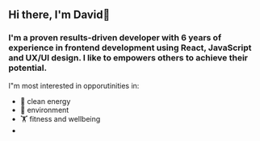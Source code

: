 ## Hi there, I'm David👋

### I'm a proven results-driven developer with 6 years of experience in frontend development using React, JavaScript and UX/UI design. I like to empowers others to achieve their potential.

I"m most interested in opporutinities in: 
* 🧼 clean energy
* 🌲 environment
* 🏋️ fitness and wellbeing 
* 


<!--
**dsrr47/dsrr47** is a ✨ _special_ ✨ repository because its `README.md` (this file) appears on your GitHub profile.

Here are some ideas to get you started:

- 🔭 I’m currently working on ...
- 🌱 I’m currently learning ...
- 👯 I’m looking to collaborate on ...
- 🤔 I’m looking for help with ...
- 💬 Ask me about ...
- 📫 How to reach me: ...
- 😄 Pronouns: ...
- ⚡ Fun fact: ...
-->
